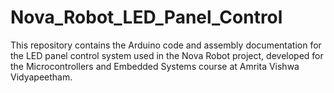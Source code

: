# Nova_Robot_LED_Panel_Control
 This repository contains the Arduino code and assembly documentation for the LED panel control system used in the Nova Robot project, developed for the Microcontrollers and Embedded Systems course at Amrita Vishwa Vidyapeetham.
